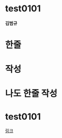 # test0101


#### 김범규 
# 한줄


# 작성

# 나도 한줄 작성

# test0101
[링크](https://docs.google.com/document/d/1yURHYkUiyN6QWKqPGLBQjJHwBxi-iu-8xmD0xWvMAnk/edit?usp=sharing)
